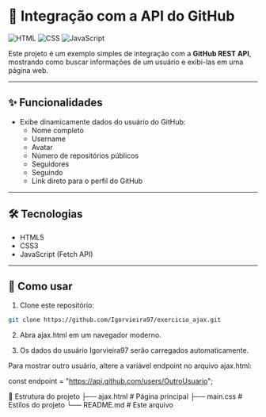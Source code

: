 # 🔗 Integração com a API do GitHub

![HTML](https://img.shields.io/badge/HTML5-E34F26?style=for-the-badge&logo=html5&logoColor=white)
![CSS](https://img.shields.io/badge/CSS3-1572B6?style=for-the-badge&logo=css3&logoColor=white)
![JavaScript](https://img.shields.io/badge/JavaScript-F7DF1E?style=for-the-badge&logo=javascript&logoColor=black)

Este projeto é um exemplo simples de integração com a **GitHub REST API**, mostrando como buscar informações de um usuário e exibi-las em uma página web.

---

## ✨ Funcionalidades

- Exibe dinamicamente dados do usuário do GitHub:
  - Nome completo
  - Username
  - Avatar
  - Número de repositórios públicos
  - Seguidores
  - Seguindo
  - Link direto para o perfil do GitHub

---

## 🛠 Tecnologias

- HTML5
- CSS3
- JavaScript (Fetch API)

---

## 🚀 Como usar

1. Clone este repositório:

```bash
git clone https://github.com/Igorvieira97/exercicio_ajax.git 

```

2. Abra ajax.html em um navegador moderno.

3. Os dados do usuário Igorvieira97 serão carregados automaticamente.

Para mostrar outro usuário, altere a variável endpoint no arquivo ajax.html:

const endpoint = "https://api.github.com/users/OutroUsuario";

📂 Estrutura do projeto
├── ajax.html      # Página principal
├── main.css       # Estilos do projeto
└── README.md      # Este arquivo